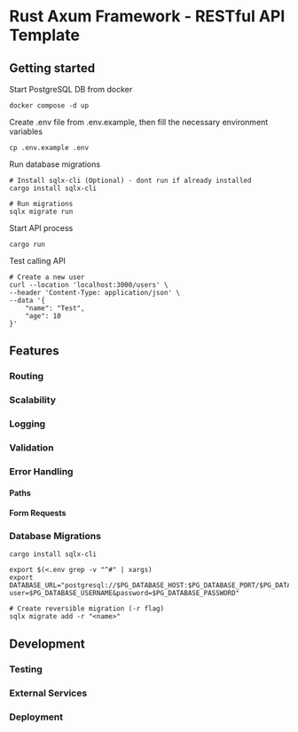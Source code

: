# Rust Axum Framework - RESTful API Template

## Getting started

Start PostgreSQL DB from docker

```shell
docker compose -d up
```

Create .env file from .env.example, then fill the necessary environment variables

```shell
cp .env.example .env
```

Run database migrations

```shell
# Install sqlx-cli (Optional) - dont run if already installed
cargo install sqlx-cli

# Run migrations
sqlx migrate run
```

Start API process

```shell
cargo run
```

Test calling API

```shell
# Create a new user
curl --location 'localhost:3000/users' \
--header 'Content-Type: application/json' \
--data '{
    "name": "Test",
    "age": 10
}'
```

## Features

### Routing

### Scalability

### Logging

### Validation

### Error Handling

#### Paths

#### Form Requests

### Database Migrations

```shell
cargo install sqlx-cli
```

```shell
export $(<.env grep -v "^#" | xargs)
export DATABASE_URL="postgresql://$PG_DATABASE_HOST:$PG_DATABASE_PORT/$PG_DATABASE_DB?user=$PG_DATABASE_USERNAME&password=$PG_DATABASE_PASSWORD"
```

```shell
# Create reversible migration (-r flag)
sqlx migrate add -r "<name>"
```

## Development

### Testing

### External Services

### Deployment
